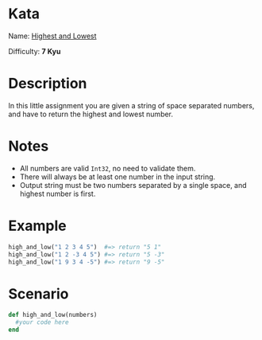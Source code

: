 # Kata
Name: [Highest and Lowest](https://www.codewars.com/kata/highest-and-lowest)

Difficulty: **7 Kyu**

# Description
In this little assignment you are given a string of space separated numbers, and have to return the highest and lowest number.

# Notes
* All numbers are valid `Int32`, no need to validate them.
* There will always be at least one number in the input string.
* Output string must be two numbers separated by a single space, and highest number is first.

# Example
```ruby
high_and_low("1 2 3 4 5")  #=> return "5 1"
high_and_low("1 2 -3 4 5") #=> return "5 -3"
high_and_low("1 9 3 4 -5") #=> return "9 -5"
```

# Scenario
```ruby
def high_and_low(numbers)
  #your code here
end
```
